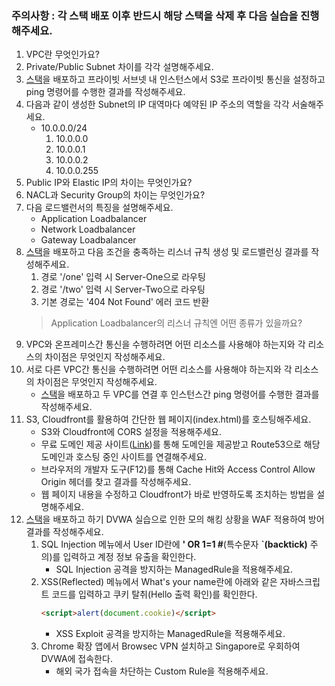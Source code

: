 ### **주의사항** : 각 스택 배포 이후 반드시 해당 스택을 삭제 후 다음 실습을 진행해주세요.
1. VPC란 무엇인가요?
2. Private/Public Subnet 차이를 각각 설명해주세요.
3. [스택](https://github.com/eljoelee/DevOps-Study/blob/main/AWS/Network_03.yaml)을 배포하고 프라이빗 서브넷 내 인스턴스에서 S3로 프라이빗 통신을 설정하고 ping 명령어를 수행한 결과를 작성해주세요.
4. 다음과 같이 생성한 Subnet의 IP 대역마다 예약된 IP 주소의 역할을 각각 서술해주세요.
    - 10.0.0.0/24
        1. 10.0.0.0
        2. 10.0.0.1
        3. 10.0.0.2
        4. 10.0.0.255
5. Public IP와 Elastic IP의 차이는 무엇인가요?
6. NACL과 Security Group의 차이는 무엇인가요?
7. 다음 로드밸런서의 특징을 설명해주세요.
    - Application Loadbalancer
    - Network Loadbalancer
    - Gateway Loadbalancer
8. [스택](https://github.com/eljoelee/DevOps-Study/blob/main/AWS/Network_08.yaml)을 배포하고 다음 조건을 충족하는 리스너 규칙 생성 및 로드밸런싱 결과를 작성해주세요.
    1. 경로 '/one' 입력 시 Server-One으로 라우팅
    2. 경로 '/two' 입력 시 Server-Two으로 라우팅
    3. 기본 경로는 '404 Not Found' 에러 코드 반환
    > Application Loadbalancer의 리스너 규칙엔 어떤 종류가 있을까요?
9. VPC와 온프레미스간 통신을 수행하려면 어떤 리소스를 사용해야 하는지와 각 리소스의 차이점은 무엇인지 작성해주세요.
10. 서로 다른 VPC간 통신을 수행하려면 어떤 리소스를 사용해야 하는지와 각 리소스의 차이점은 무엇인지 작성해주세요.
    - [스택](https://github.com/eljoelee/DevOps-Study/blob/main/AWS/Network_10.yaml)을 배포하고 두 VPC를 연결 후 인스턴스간 ping 명령어를 수행한 결과를 작성해주세요.
11. S3, Cloudfront를 활용하여 간단한 웹 페이지(index.html)를 호스팅해주세요.
    - S3와 Cloudfront에 CORS 설정을 적용해주세요.
    - 무료 도메인 제공 사이트([Link](https://iter.kr/%EB%AC%B4%EB%A3%8C-%EB%8F%84%EB%A9%94%EC%9D%B8-%ED%94%84%EB%A6%AC%EB%86%88/))를 통해 도메인을 제공받고 Route53으로 해당 도메인과 호스팅 중인 사이트를 연결해주세요.
    - 브라우저의 개발자 도구(F12)를 통해 Cache Hit와 Access Control Allow Origin 헤더를 찾고 결과를 작성해주세요.
    - 웹 페이지 내용을 수정하고 Cloudfront가 바로 반영하도록 조치하는 방법을 설명해주세요.
12. [스택](https://github.com/eljoelee/DevOps-Study/blob/main/AWS/Network_12.yaml)을 배포하고 하기 DVWA 실습으로 인한 모의 해킹 상황을 WAF 적용하여 방어 결과를 작성해주세요.
    1. SQL Injection 메뉴에서 User ID란에 **' OR 1=1 #**(특수문자 **`(backtick)** 주의)를 입력하고 계정 정보 유출을 확인한다.
        - SQL Injection 공격을 방지하는 ManagedRule을 적용해주세요.
    2. XSS(Reflected) 메뉴에서 What's your name란에 아래와 같은 자바스크립트 코드를 입력하고 쿠키 탈취(Hello 출력 확인)를 확인한다.
        ```html
        <script>alert(document.cookie)</script>
        ```
        - XSS Exploit 공격을 방지하는 ManagedRule을 적용해주세요.
    3. Chrome 확장 앱에서 Browsec VPN 설치하고 Singapore로 우회하여 DVWA에 접속한다.
        - 해외 국가 접속을 차단하는 Custom Rule을 적용해주세요.